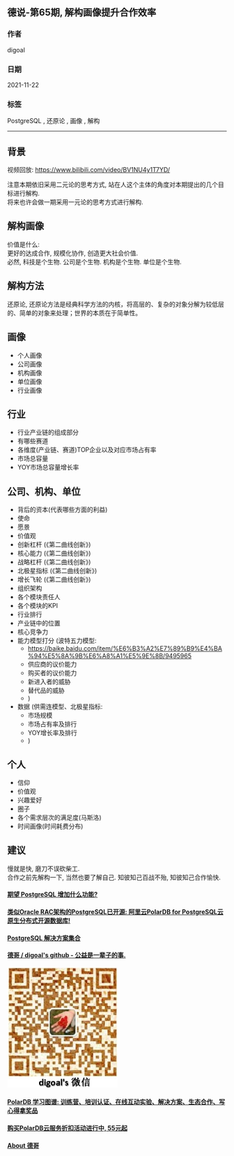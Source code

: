 ## 德说-第65期, 解构画像提升合作效率      
          
### 作者          
digoal          
          
### 日期          
2021-11-22         
          
### 标签       
PostgreSQL , 还原论 , 画像 , 解构       
        
----        
        
## 背景        
视频回放: https://www.bilibili.com/video/BV1NU4y1T7YD/     
  
注意本期依旧采用二元论的思考方式, 站在人这个主体的角度对本期提出的几个目标进行解构.   
将来也许会做一期采用一元论的思考方式进行解构.  
  
## 解构画像  
  
价值是什么:   
更好的达成合作, 规模化协作, 创造更大社会价值.    
必然, 科技是个生物. 公司是个生物. 机构是个生物. 单位是个生物.    
  
## 解构方法  
还原论, 还原论方法是经典科学方法的内核，将高层的、复杂的对象分解为较低层的、简单的对象来处理；世界的本质在于简单性。  
  
## 画像  
- 个人画像  
- 公司画像  
- 机构画像  
- 单位画像  
- 行业画像  
  
  
## 行业  
- 行业产业链的组成部分  
- 有哪些赛道  
- 各维度(产业链、赛道)TOP企业以及对应市场占有率  
- 市场总容量  
- YOY市场总容量增长率  
  
  
## 公司、机构、单位  
- 背后的资本(代表哪些方面的利益)  
- 使命  
- 愿景  
- 价值观  
- 创新杠杆 (《第二曲线创新》)  
- 核心能力 (《第二曲线创新》)  
- 战略杠杆 (《第二曲线创新》)  
- 北极星指标 (《第二曲线创新》)  
- 增长飞轮 (《第二曲线创新》)  
- 组织架构  
- 各个模块责任人  
- 各个模块的KPI  
- 行业排行  
- 产业链中的位置  
- 核心竞争力  
- 能力模型打分 (波特五力模型:   
    - https://baike.baidu.com/item/%E6%B3%A2%E7%89%B9%E4%BA%94%E5%8A%9B%E6%A8%A1%E5%9E%8B/9495965
    - 供应商的议价能力  
    - 购买者的议价能力  
    - 新进入者的威胁  
    - 替代品的威胁  
    - )  
- 数据 (供需连模型、北极星指标:  
    - 市场规模  
    - 市场占有率及排行  
    - YOY增长率及排行  
    - )  
  
  
## 个人  
- 信仰  
- 价值观  
- 兴趣爱好  
- 圈子  
- 各个需求层次的满足度(马斯洛)  
- 时间画像(时间耗费分布)  
  
## 建议
慢就是快, 磨刀不误砍柴工.    
合作之前先解构一下, 当然也要了解自己. 知彼知己百战不殆, 知彼知己合作愉快.  
  
    
  
#### [期望 PostgreSQL 增加什么功能?](https://github.com/digoal/blog/issues/76 "269ac3d1c492e938c0191101c7238216")
  
  
#### [类似Oracle RAC架构的PostgreSQL已开源: 阿里云PolarDB for PostgreSQL云原生分布式开源数据库!](https://github.com/ApsaraDB/PolarDB-for-PostgreSQL "57258f76c37864c6e6d23383d05714ea")
  
  
#### [PostgreSQL 解决方案集合](https://yq.aliyun.com/topic/118 "40cff096e9ed7122c512b35d8561d9c8")
  
  
#### [德哥 / digoal's github - 公益是一辈子的事.](https://github.com/digoal/blog/blob/master/README.md "22709685feb7cab07d30f30387f0a9ae")
  
  
![digoal's wechat](../pic/digoal_weixin.jpg "f7ad92eeba24523fd47a6e1a0e691b59")
  
  
#### [PolarDB 学习图谱: 训练营、培训认证、在线互动实验、解决方案、生态合作、写心得拿奖品](https://www.aliyun.com/database/openpolardb/activity "8642f60e04ed0c814bf9cb9677976bd4")
  
  
#### [购买PolarDB云服务折扣活动进行中, 55元起](https://www.aliyun.com/activity/new/polardb-yunparter?userCode=bsb3t4al "e0495c413bedacabb75ff1e880be465a")
  
  
#### [About 德哥](https://github.com/digoal/blog/blob/master/me/readme.md "a37735981e7704886ffd590565582dd0")
  
